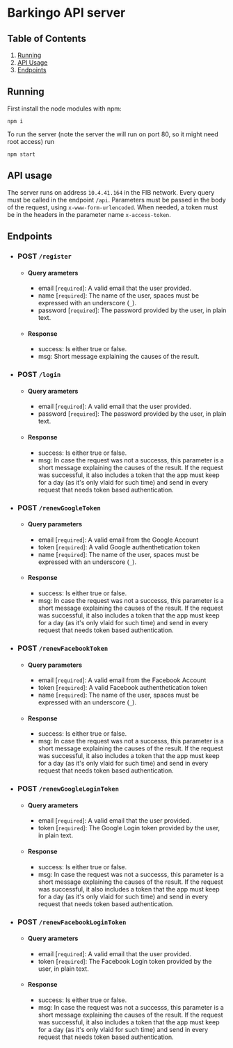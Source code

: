 # Barkingo API server

## Table of Contents

1. [Running](#running)
2. [API Usage](#API-Usage)
3. [Endpoints](#endpoints)

## Running

First install the node modules with npm:

```
npm i
```

To run the server (note the server the will run on port 80, so it might need root access) run

```
npm start
```

## API usage

The server runs on address `10.4.41.164` in the FIB network.
Every query must be called in the endpoint `/api`. Parameters must be passed in the body of the request, using `x-www-form-urlencoded`.
When needed, a token must be in the headers in the parameter name `x-access-token`.

## Endpoints

-   ### POST `/register`

    -   #### Query arameters

        -   email [`required`]: A valid email that the user provided.
        -   name [`required`]: The name of the user, spaces must be expressed with an underscore (`_`).
        -   password [`required`]: The password provided by the user, in plain text.

    -   #### Response
        -   success: Is either true or false.
        -   msg: Short message explaining the causes of the result.

-   ### POST `/login`

    -   #### Query arameters

        -   email [`required`]: A valid email that the user provided.
        -   password [`required`]: The password provided by the user, in plain text.

    -   #### Response
        -   success: Is either true or false.
        -   msg: In case the request was not a successs, this parameter is a short message explaining the causes of the result. If the request was successful, it also includes a token that the app must keep for a day (as it's only vlaid for such time) and send in every request that needs token based authentication.

-   ### POST `/renewGoogleToken`

    -   #### Query parameters
        -   email [`required`]: A valid email from the Google Account
        -   token [`required`]: A valid Google authenthetication token
        -   name [`required`]: The name of the user, spaces must be expressed with an underscore (`_`).
    -   #### Response
        -   success: Is either true or false.
        -   msg: In case the request was not a successs, this parameter is a short message explaining the causes of the result. If the request was successful, it also includes a token that the app must keep for a day (as it's only vlaid for such time) and send in every request that needs token based authentication.

-   ### POST `/renewFacebookToken`

    -   #### Query parameters

        -   email [`required`]: A valid email from the Facebook Account
        -   token [`required`]: A valid Facebook authenthetication token
        -   name [`required`]: The name of the user, spaces must be expressed with an underscore (`_`).

    -   #### Response
        -   success: Is either true or false.
        -   msg: In case the request was not a successs, this parameter is a short message explaining the causes of the result. If the request was successful, it also includes a token that the app must keep for a day (as it's only vlaid for such time) and send in every request that needs token based authentication.

-   ### POST `/renewGoogleLoginToken`

    -   #### Query arameters

        -   email [`required`]: A valid email that the user provided.
        -   token [`required`]: The Google Login token provided by the user, in plain text.

    -   #### Response
        -   success: Is either true or false.
        -   msg: In case the request was not a successs, this parameter is a short message explaining the causes of the result. If the request was successful, it also includes a token that the app must keep for a day (as it's only vlaid for such time) and send in every request that needs token based authentication.

-   ### POST `/renewFacebookLoginToken`
    -   #### Query arameters

        -   email [`required`]: A valid email that the user provided.
        -   token [`required`]: The Facebook Login token provided by the user, in plain text.

    -   #### Response
        -   success: Is either true or false.
        -   msg: In case the request was not a successs, this parameter is a short message explaining the causes of the result. If the request was successful, it also includes a token that the app must keep for a day (as it's only vlaid for such time) and send in every request that needs token based authentication.